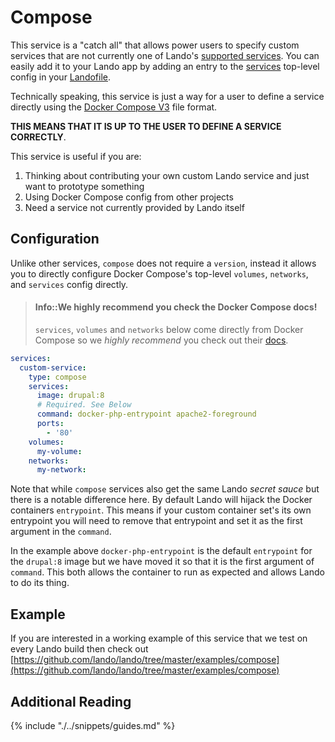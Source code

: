 Compose
=======

This service is a "catch all" that allows power users to specify custom services that are not currently one of Lando's [supported services](./../config/services.md). You can easily add it to your Lando app by adding an entry to the [services](./../config/services.md) top-level config in your [Landofile](./../config/lando.yml).

Technically speaking, this service is just a way for a user to define a service directly using the [Docker Compose V3](https://docs.docker.com/compose/compose-file/) file format.

**THIS MEANS THAT IT IS UP TO THE USER TO DEFINE A SERVICE CORRECTLY**.

This service is useful if you are:

1. Thinking about contributing your own custom Lando service and just want to prototype something
2. Using Docker Compose config from other projects
3. Need a service not currently provided by Lando itself

<!-- toc -->

Configuration
-------------

Unlike other services, `compose` does not require a `version`, instead it allows you to directly configure Docker Compose's top-level `volumes`, `networks`, and `services` config directly.

> #### Info::We highly recommend you check the Docker Compose docs!
>
> `services`, `volumes` and `networks` below come directly from Docker Compose so we *highly recommend* you check out their [docs](https://docs.docker.com/compose/compose-file/).


```yaml
services:
  custom-service:
    type: compose
    services:
      image: drupal:8
      # Required. See Below
      command: docker-php-entrypoint apache2-foreground
      ports:
        - '80'
    volumes:
      my-volume:
    networks:
      my-network:
```

Note that while `compose` services also get the same Lando *secret sauce* but there is a notable difference here. By default Lando will hijack the Docker containers `entrypoint`. This means if your custom container set's its own entrypoint you will need to remove that entrypoint and set it as the first argument in the `command`.

In the example above `docker-php-entrypoint` is the default `entrypoint` for the `drupal:8` image but we have moved it so that it is the first argument of `command`. This both allows the container to run as expected and allows Lando to do its thing.

Example
-------

If you are interested in a working example of this service that we test on every Lando build then check out
[https://github.com/lando/lando/tree/master/examples/compose](https://github.com/lando/lando/tree/master/examples/compose)

Additional Reading
------------------

{% include "./../snippets/guides.md" %}
